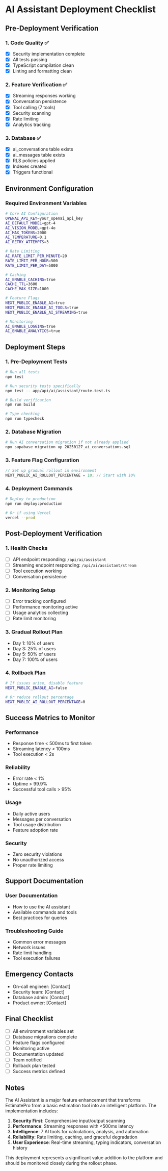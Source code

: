 # AI Assistant Deployment Checklist

## Pre-Deployment Verification

### 1. Code Quality ✅

- [x] Security implementation complete
- [x] All tests passing
- [x] TypeScript compilation clean
- [x] Linting and formatting clean

### 2. Feature Verification ✅

- [x] Streaming responses working
- [x] Conversation persistence
- [x] Tool calling (7 tools)
- [x] Security scanning
- [x] Rate limiting
- [x] Analytics tracking

### 3. Database ✅

- [x] ai_conversations table exists
- [x] ai_messages table exists
- [x] RLS policies applied
- [x] Indexes created
- [x] Triggers functional

## Environment Configuration

### Required Environment Variables

```bash
# Core AI Configuration
OPENAI_API_KEY=your_openai_api_key
AI_DEFAULT_MODEL=gpt-4
AI_VISION_MODEL=gpt-4o
AI_MAX_TOKENS=2000
AI_TEMPERATURE=0.1
AI_RETRY_ATTEMPTS=3

# Rate Limiting
AI_RATE_LIMIT_PER_MINUTE=20
RATE_LIMIT_PER_HOUR=500
RATE_LIMIT_PER_DAY=5000

# Caching
AI_ENABLE_CACHING=true
CACHE_TTL=3600
CACHE_MAX_SIZE=1000

# Feature Flags
NEXT_PUBLIC_ENABLE_AI=true
NEXT_PUBLIC_ENABLE_AI_TOOLS=true
NEXT_PUBLIC_ENABLE_AI_STREAMING=true

# Monitoring
AI_ENABLE_LOGGING=true
AI_ENABLE_ANALYTICS=true
```

## Deployment Steps

### 1. Pre-Deployment Tests

```bash
# Run all tests
npm test

# Run security tests specifically
npm test -- app/api/ai/assistant/route.test.ts

# Build verification
npm run build

# Type checking
npm run typecheck
```

### 2. Database Migration

```bash
# Run AI conversation migration if not already applied
npx supabase migration up 20250127_ai_conversations.sql
```

### 3. Feature Flag Configuration

```javascript
// Set up gradual rollout in environment
NEXT_PUBLIC_AI_ROLLOUT_PERCENTAGE = 10; // Start with 10%
```

### 4. Deployment Commands

```bash
# Deploy to production
npm run deploy:production

# Or if using Vercel
vercel --prod
```

## Post-Deployment Verification

### 1. Health Checks

- [ ] API endpoint responding: `/api/ai/assistant`
- [ ] Streaming endpoint responding: `/api/ai/assistant/stream`
- [ ] Tool execution working
- [ ] Conversation persistence

### 2. Monitoring Setup

- [ ] Error tracking configured
- [ ] Performance monitoring active
- [ ] Usage analytics collecting
- [ ] Rate limit monitoring

### 3. Gradual Rollout Plan

- Day 1: 10% of users
- Day 3: 25% of users
- Day 5: 50% of users
- Day 7: 100% of users

### 4. Rollback Plan

```bash
# If issues arise, disable feature
NEXT_PUBLIC_ENABLE_AI=false

# Or reduce rollout percentage
NEXT_PUBLIC_AI_ROLLOUT_PERCENTAGE=0
```

## Success Metrics to Monitor

### Performance

- Response time < 500ms to first token
- Streaming latency < 100ms
- Tool execution < 2s

### Reliability

- Error rate < 1%
- Uptime > 99.9%
- Successful tool calls > 95%

### Usage

- Daily active users
- Messages per conversation
- Tool usage distribution
- Feature adoption rate

### Security

- Zero security violations
- No unauthorized access
- Proper rate limiting

## Support Documentation

### User Documentation

- How to use the AI assistant
- Available commands and tools
- Best practices for queries

### Troubleshooting Guide

- Common error messages
- Network issues
- Rate limit handling
- Tool execution failures

## Emergency Contacts

- On-call engineer: [Contact]
- Security team: [Contact]
- Database admin: [Contact]
- Product owner: [Contact]

## Final Checklist

- [ ] All environment variables set
- [ ] Database migrations complete
- [ ] Feature flags configured
- [ ] Monitoring active
- [ ] Documentation updated
- [ ] Team notified
- [ ] Rollback plan tested
- [ ] Success metrics defined

## Notes

The AI Assistant is a major feature enhancement that transforms EstimatePro from a basic estimation tool into an intelligent platform. The implementation includes:

1. **Security First**: Comprehensive input/output scanning
2. **Performance**: Streaming responses with <500ms latency
3. **Intelligence**: 7 AI tools for calculations, analysis, and automation
4. **Reliability**: Rate limiting, caching, and graceful degradation
5. **User Experience**: Real-time streaming, typing indicators, conversation history

This deployment represents a significant value addition to the platform and should be monitored closely during the rollout phase.
